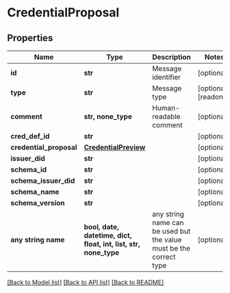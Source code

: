# CredentialProposal


## Properties
Name | Type | Description | Notes
------------ | ------------- | ------------- | -------------
**id** | **str** | Message identifier | [optional] 
**type** | **str** | Message type | [optional] [readonly] 
**comment** | **str, none_type** | Human-readable comment | [optional] 
**cred_def_id** | **str** |  | [optional] 
**credential_proposal** | [**CredentialPreview**](CredentialPreview.md) |  | [optional] 
**issuer_did** | **str** |  | [optional] 
**schema_id** | **str** |  | [optional] 
**schema_issuer_did** | **str** |  | [optional] 
**schema_name** | **str** |  | [optional] 
**schema_version** | **str** |  | [optional] 
**any string name** | **bool, date, datetime, dict, float, int, list, str, none_type** | any string name can be used but the value must be the correct type | [optional]

[[Back to Model list]](../README.md#documentation-for-models) [[Back to API list]](../README.md#documentation-for-api-endpoints) [[Back to README]](../README.md)


